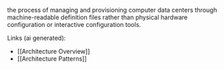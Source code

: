 the process of managing and provisioning computer data centers through machine-readable definition files rather than physical hardware configuration or interactive configuration tools.

Links (ai generated):
 - [[Architecture Overview]]
 - [[Architecture Patterns]]
